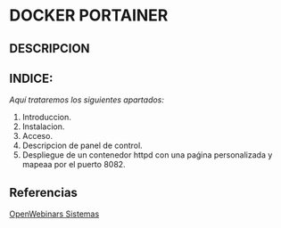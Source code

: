 # DOCKER PORTAINER

## DESCRIPCION




## INDICE:
*Aquí trataremos los siguientes apartados:*
1. Introduccion.
2. Instalacion.
3. Acceso.
4. Descripcion de panel de control.
5. Despliegue de un contenedor httpd con una paǵina personalizada y mapeaa por el puerto 8082.

## Referencias
[OpenWebinars Sistemas](https://openwebinars.net/cursos/sistemas/)

